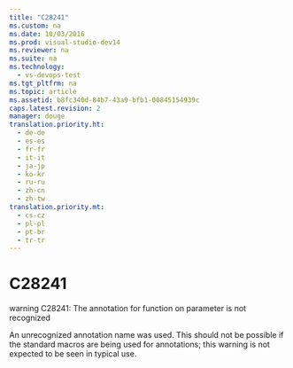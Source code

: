```yaml
---
title: "C28241"
ms.custom: na
ms.date: 10/03/2016
ms.prod: visual-studio-dev14
ms.reviewer: na
ms.suite: na
ms.technology: 
  - vs-devops-test
ms.tgt_pltfrm: na
ms.topic: article
ms.assetid: b8fc340d-84b7-43a9-bfb1-00845154939c
caps.latest.revision: 2
manager: douge
translation.priority.ht: 
  - de-de
  - es-es
  - fr-fr
  - it-it
  - ja-jp
  - ko-kr
  - ru-ru
  - zh-cn
  - zh-tw
translation.priority.mt: 
  - cs-cz
  - pl-pl
  - pt-br
  - tr-tr
---
```

# C28241
warning C28241: The annotation for function on parameter is not recognized  
  
 An unrecognized annotation name was used. This should not be possible if the standard macros are being used for annotations; this warning is not expected to be seen in typical use.